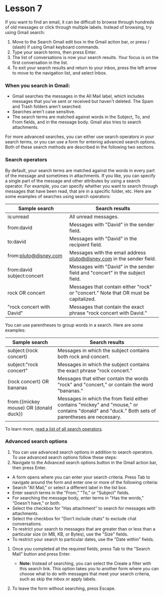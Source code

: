 # Lesson 7

If you want to find an email, it can be difficult to browse through
hundreds of old messages or click through multiple labels. Instead of
browsing, try using Gmail search:

1. Move to the Search Gmail edit box in the Gmail action bar, or press
    / (slash) if using Gmail keyboard commands.
2. Type your search terms, then press Enter.
3. The list of conversations is now your search results. Your focus is
    on the first conversation in the list.
4. To exit your search results and return to your inbox, press the left
    arrow to move to the navigation list, and select Inbox.

### When you search in Gmail:

-   Gmail searches the messages in the All Mail label, which includes
    messages that you've sent or received but haven't deleted. The Spam
    and Trash folders aren't searched.
-   Searches aren't case sensitive.
-   The search terms are matched against words in the Subject, To, and
    From fields, and in the message body. Gmail also tries to search
    attachments.

For more advanced searches, you can either use search operators in your
search terms, or you can use a form for entering advanced search
options. Both of these search methods are described in the following two
sections.

### Search operators

By default, your search terms are matched against the words in every
part of the message and sometimes in attachments. If you like, you can
specify a single part of the message and other attributes by using a
search operator. For example, you can specify whether you want to search
through messages that have been read, that are in a specific folder,
etc. Here are some examples of searches using search operators:

| Sample search              | Search results                                                                      |
|----------------------------|-------------------------------------------------------------------------------------|
| is:unread                  | All unread messages.                                                                |
| from:david                 | Messages with "David" in the sender field.                                          |
| to:david                   | Messages with "David" in the recipient field.                                       |
| from:pluto@disney.com      | Messages with the email address pluto@disney.com in the sender field.               |
| from:david subject:concert | Messages with "David" in the sender field and "concert" in the subject field.       |
| rock OR concert            | Messages that contain either "rock" or "concert." Note that OR must be capitalized. |
| "rock concert with David"  | Messages that contain the exact phrase "rock concert with David."                   |

You can use parentheses to group words in a search. Here are some
examples:

| Sample search                          | Search results                                                                                                                                  |
|----------------------------------------|-------------------------------------------------------------------------------------------------------------------------------------------------|
| subject:(rock concert)                 | Messages in which the subject contains both rock and concert.                                                                                   |
| subject:"rock concert"                 | Messages in which the subject contains the exact phrase "rock concert."                                                                         |
| (rock concert) OR bananas              | Messages that either contain the words "rock" and "concert," or contain the word "bananas."                                                     |
| from:((mickey mouse) OR (donald duck)) | Messages in which the from field either contains "mickey" and "mouse," or contains "donald" and "duck." Both sets of parentheses are necessary. |

To learn more, [read a list of all search
operators](https://support.google.com/mail/answer/7190).

### Advanced search options

1.  You can use advanced search options in addition to search operators.
    To use advanced search options follow these steps:
2.  Navigate to the Advanced search options button in the Gmail action
    bar, then press Enter.

-   A form opens where you can enter your search criteria. Press Tab to
    navigate around the form and enter one or more of the following
    criteria:
-   Search "All Mail," or select a different label in the list box.
-   Enter search terms in the "From," "To," or "Subject" fields.
-   For searching the message body, enter terms in "Has the words,"
    "Doesn't have," or both.
-   Select the checkbox for "Has attachment" to search for messages with
    attachments.
-   Select the checkbox for "Don't include chats" to exclude chat
    conversations.
-   To restrict your search to messages that are greater than or less
    than a particular size (in MB, KB, or Bytes), use the "Size" fields.
-   To restrict your search to particular dates, use the "Date within"
    fields.

1.  Once you completed all the required fields, press Tab to the "Search
    Mail" button and press Enter.

    -   **Note:** Instead of searching, you can select the Create a
        filter with this search link. This option takes you to another
        form where you can choose what to do with messages that meet
        your search criteria, such as skip the inbox or apply labels.

2.  To leave the form without searching, press Escape.
